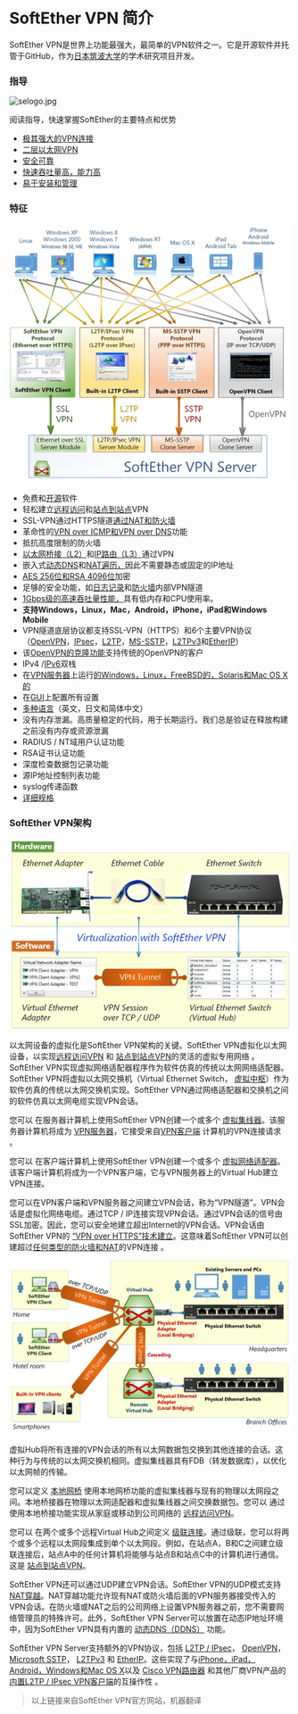 # SoftEther VPN 简介

SoftEther VPN是世界上功能最强大，最简单的VPN软件之一。它是开源软件并托管于GitHub，作为[日本筑波大学](http://www.tsukuba.ac.jp/english/)的学术研究项目开发。

### 指导

![](http://www.softether.org/@api/deki/files/5/=selogo.jpg "selogo.jpg")

阅读指导，快速掌握SoftEther的主要特点和优势

* [极其强大的VPN连接](http://www.softether.org/1-features/1._Ultimate_Powerful_VPN_Connectivity)
* [二层以太网VPN](http://www.softether.org/1-features/2._Layer-2_Ethernet-based_VPN)
* [安全可靠](http://www.softether.org/1-features/3._Security_and_Reliability)
* [快速吞吐量高，能力高](http://www.softether.org/1-features/4._Fast_Throughput_and_High_Ability)
* [易于安装和管理](http://www.softether.org/1-features/5._Easy_Installation_and_Management)

### 特征

![](/assets/import1.png)

* 免费和[开源](http://www.softether.org/5-download/src)软件
* 轻松建立[远程访问](http://www.softether.org/4-docs/1-manual/A._Examples_of_Building_VPN_Networks/10.4_Build_a_PC-to-LAN_Remote_Access_VPN)和[站点到站点](http://www.softether.org/4-docs/1-manual/A._Examples_of_Building_VPN_Networks/10.5_Build_a_LAN-to-LAN_VPN_%28Using_L2_Bridge%29)VPN
* SSL-VPN通过HTTPS隧道[通过NAT和防火墙](http://www.softether.org/1-features/1._Ultimate_Powerful_VPN_Connectivity)
* 革命性的[VPN over ICMP和VPN over DNS](http://www.softether.org/1-features/1._Ultimate_Powerful_VPN_Connectivity#1.6._VPN_over_ICMP.2C_and_VPN_over_DNS_%28Awesome!%29)功能
* 抵抗高度限制的防火墙
* [以太网桥接（L2）](http://www.softether.org/1-features/2._Layer-2_Ethernet-based_VPN)和[IP路由（L3）](http://www.softether.org/4-docs/1-manual/A._Examples_of_Building_VPN_Networks/10.6_Build_a_LAN-to-LAN_VPN_%28Using_L3_IP_Routing%29)通过VPN
* 嵌入式[动态DNS](http://www.softether.org/1-features/1._Ultimate_Powerful_VPN_Connectivity#1.4._Built-in_Dynamic_DNS_%28*.softether.net%29)和[NAT遍历，](http://www.softether.org/1-features/1._Ultimate_Powerful_VPN_Connectivity#1.5._NAT_Traversal)因此不需要静态或固定的IP地址
* [AES 256位和RSA 4096位](http://www.softether.org/1-features/3._Security_and_Reliability)加密
* 足够的安全功能，如[日志记录](http://www.softether.org/4-docs/1-manual/3._SoftEther_VPN_Server_Manual/3.5_Virtual_Hub_Security_Features)和[防火墙](http://www.softether.org/4-docs/1-manual/3._SoftEther_VPN_Server_Manual/3.5_Virtual_Hub_Security_Features)内部VPN隧道
* [1Gbps级的高速吞吐量性能，](http://www.softether.org/4-docs/9-research/Design_and_Implementation_of_SoftEther_VPN)具有低内存和CPU使用率。
* **支持Windows，Linux，Mac，Android，iPhone，iPad和Windows Mobile**
* VPN隧道底层协议都支持SSL-VPN（HTTPS）和6个主要VPN协议（[OpenVPN](http://www.softether.org/1-features/1._Ultimate_Powerful_VPN_Connectivity#Support_OpenVPN_Protocol)，[IPsec](http://www.softether.org/4-docs/2-howto/9.L2TPIPsec_Setup_Guide_for_SoftEther_VPN_Server)，[L2TP](http://www.softether.org/4-docs/2-howto/9.L2TPIPsec_Setup_Guide_for_SoftEther_VPN_Server)，[MS-SSTP](http://www.softether.org/1-features/1._Ultimate_Powerful_VPN_Connectivity#Support_Microsoft_SSTP_VPN_Protocol)，[L2TPv3](http://www.softether.org/4-docs/2-howto/9.L2TPIPsec_Setup_Guide_for_SoftEther_VPN_Server/6.Cisco_IOS_L2TPv3%2F%2F%2F%2FIPsec_Edge-VPN_Router_Setup)和[EtherIP](http://www.softether.org/3-spec)）
* 该[OpenVPN的克隆功能](http://www.softether.org/1-features/1._Ultimate_Powerful_VPN_Connectivity#Support_OpenVPN_Protocol)支持传统的OpenVPN的客户
* IPv4 /[IPv6](http://www.softether.org/1-features/4._Fast_Throughput_and_High_Ability#4.8._Full_IPv6_Supports)双栈
* 在[VPN服务器](http://www.softether.org/4-docs/1-manual/3._SoftEther_VPN_Server_Manual)上运行[的Windows，Linux，FreeBSD的，Solaris和Mac OS X的](http://www.softether.org/3-spec)
* 在[GUI](http://www.softether.org/1-features/5._Easy_Installation_and_Management)上配置所有设置
* [多种语言](http://www.softether.org/1-features/5._Easy_Installation_and_Management#5.8._Multi-language.2C_Single_Binary_Package_and_Unicode_Support)（英文，日文和简体中文）
* 没有内存泄漏。高质量稳定的代码，用于长期运行。我们总是验证在释放构建之前没有内存或资源泄漏
* RADIUS / NT域用户认证功能
* RSA证书认证功能
* 深度检查数据包记录功能
* 源IP地址控制列表功能
* syslog传递函数
* [详细规格](http://www.softether.org/3-spec)

### SoftEther VPN架构

![](/assets/import2.png)

以太网设备的虚拟化是SoftEther VPN架构的关键。SoftEther VPN虚拟化以太网设备，以实现[远程访问VPN](http://www.softether.org/4-docs/2-howto/1.VPN_for_On-premise/2.Remote_Access_VPN_to_LAN) 和 [站点到站点VPN](http://www.softether.org/4-docs/2-howto/1.VPN_for_On-premise/3.LAN_to_LAN_Bridge_VPN)的灵活的虚拟专用网络 。SoftEther VPN实现虚拟网络适配器程序作为软件仿真的传统以太网网络适配器。SoftEther VPN将虚拟以太网交换机（Virtual Ethernet Switch， [虚拟中枢](http://www.softether.org/4-docs/1-manual/3._SoftEther_VPN_Server_Manual/3.4_Virtual_Hub_Functions)）作为软件仿真的传统以太网交换机实现。SoftEther VPN通过网络适配器和交换机之间的软件仿真以太网电缆实现VPN会话。

您可以 在服务器计算机上使用SoftEther VPN创建一个或多个 [虚拟集线器](http://www.softether.org/4-docs/1-manual/3._SoftEther_VPN_Server_Manual/3.4_Virtual_Hub_Functions)。该服务器计算机将成为 [VPN服务器](http://www.softether.org/4-docs/1-manual/3._SoftEther_VPN_Server_Manual)，它接受来自[VPN客户端](http://www.softether.org/4-docs/1-manual/4._SoftEther_VPN_Client_Manual) 计算机的VPN连接请求 。

您可以 在客户端计算机上使用SoftEther VPN创建一个或多个 [虚拟网络适配器](http://www.softether.org/4-docs/1-manual/4._SoftEther_VPN_Client_Manual/4.3_Virtual_Network_Adapter)。该客户端计算机将成为一个VPN客户端，它与VPN服务器上的Virtual Hub建立VPN连接。

您可以在VPN客户端和VPN服务器之间建立VPN会话，称为“VPN隧道”。VPN会话是虚拟化网络电缆。通过TCP / IP连接实现VPN会话。通过VPN会话的信号由SSL加密。因此，您可以安全地建立超出Internet的VPN会话。VPN会话由SoftEther VPN的 [“VPN over HTTPS”技术建立](http://www.softether.org/1-features/1._Ultimate_Powerful_VPN_Connectivity)。这意味着SoftEther VPN可以创建超过[任何类型的防火墙和NAT](http://www.softether.org/4-docs/2-howto/7.Replacements_of_Legacy_VPNs/1.Penetrates_Firewall_by_SSL-VPN)的VPN连接 。

![](/assets/import3.png)

虚拟Hub将所有连接的VPN会话的所有以太网数据包交换到其他连接的会话。这种行为与传统的以太网交换机相同。虚拟集线器具有FDB（转发数据库），以优化以太网帧的传输。

您可以定义 [本地网桥](http://www.softether.org/4-docs/1-manual/3._SoftEther_VPN_Server_Manual/3.6_Local_Bridges) 使用本地网桥功能的虚拟集线器与现有的物理以太网段之间。本地桥接器在物理以太网适配器和虚拟集线器之间交换数据包。您可以 通过使用本地桥接功能实现从家庭或移动到公司网络的 [远程访问VPN](http://www.softether.org/4-docs/2-howto/1.VPN_for_On-premise/2.Remote_Access_VPN_to_LAN)。

您可以 在两个或多个远程Virtual Hub之间定义 [级联连接](http://www.softether.org/4-docs/1-manual/A._Examples_of_Building_VPN_Networks/10.5_Build_a_LAN-to-LAN_VPN_%28Using_L2_Bridge%29)。通过级联，您可以将两个或多个远程以太网段集成到单个以太网段。例如，在站点A，B和C之间建立级联连接后，站点A中的任何计算机将能够与站点B和站点C中的计算机进行通信。这是 [站点到站点VPN](http://www.softether.org/4-docs/2-howto/1.VPN_for_On-premise/3.LAN_to_LAN_Bridge_VPN)。

SoftEther VPN还可以通过UDP建立VPN会话。SoftEther VPN的UDP模式支持 [NAT穿越](http://www.softether.org/4-docs/2-howto/6.VPN_Server_Behind_NAT_or_Firewall/1.Dynamic_DNS_and_NAT_Traversal)。NAT穿越功能允许现有NAT或防火墙后面的VPN服务器接受传入的VPN会话。在防火墙或NAT之后的公司网络上设置VPN服务器之前，您不需要网络管理员的特殊许可。此外，SoftEther VPN Server可以放置在动态IP地址环境中，因为SoftEther VPN具有内置的 [动态DNS（DDNS）](http://www.softether.org/4-docs/2-howto/6.VPN_Server_Behind_NAT_or_Firewall/1.Dynamic_DNS_and_NAT_Traversal) 功能。

SoftEther VPN Server支持额外的VPN协议，包括 [L2TP / IPsec](http://www.softether.org/4-docs/2-howto/9.L2TPIPsec_Setup_Guide_for_SoftEther_VPN_Server)， [OpenVPN](http://www.softether.org/4-docs/2-howto/7.Replacements_of_Legacy_VPNs/2.Replacements_of_OpenVPN)， [Microsoft SSTP](http://www.softether.org/1-features/1._Ultimate_Powerful_VPN_Connectivity)， [L2TPv3](http://www.softether.org/1-features/1._Ultimate_Powerful_VPN_Connectivity) 和 [EtherIP](http://www.softether.org/1-features/1._Ultimate_Powerful_VPN_Connectivity)。这些实现了与[iPhone，iPad，Android，Windows和Mac OS X](http://www.softether.org/4-docs/2-howto/9.L2TPIPsec_Setup_Guide_for_SoftEther_VPN_Server)以及 [Cisco VPN路由器](http://www.softether.org/4-docs/2-howto/9.L2TPIPsec_Setup_Guide_for_SoftEther_VPN_Server/6.Cisco_IOS_L2TPv3%2F%2F%2F%2FIPsec_Edge-VPN_Router_Setup) 和其他厂商VPN产品的[内置L2TP / IPsec VPN客户端](http://www.softether.org/4-docs/2-howto/9.L2TPIPsec_Setup_Guide_for_SoftEther_VPN_Server)的互操作性 。

> 以上链接来自SoftEther VPN官方网站，机器翻译



